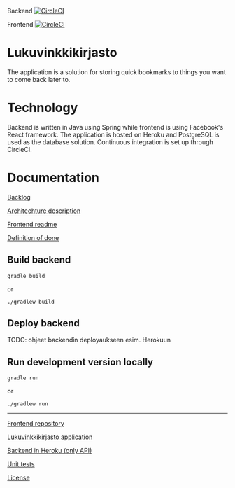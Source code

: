 Backend [![CircleCI](https://circleci.com/gh/CodemonkeysOhtu/lukuvinkkikirjasto.svg?style=svg)](https://circleci.com/gh/CodemonkeysOhtu/lukuvinkkikirjasto)

Frontend [![CircleCI](https://circleci.com/gh/CodemonkeysOhtu/lukuvinkkikirjasto-frontend.svg?style=svg)](https://circleci.com/gh/CodemonkeysOhtu/lukuvinkkikirjasto-frontend)


# Lukuvinkkikirjasto

The application is a solution for storing quick bookmarks to things you want to come back later to. 

# Technology
Backend is written in Java using Spring while frontend is using Facebook's React framework. The application is hosted on Heroku and PostgreSQL is used as the database solution.
Continuous integration is set up through CircleCI. 

# Documentation

[Backlog](https://docs.google.com/spreadsheets/d/1tENnlKtYbCaMsuIFtkuLRumiq6fCyp-DeZCgLi0Ofms/edit#gid=1)

<!--- 
[Instruction manual]()

[Specification]()
-->

[Architechture description](/documentation/architecture.md)

[Frontend readme](https://github.com/CodemonkeysOhtu/lukuvinkkikirjasto-frontend/blob/master/README.md)

[Definition of done](/documentation/DOD.md)


## Build backend

```gradle build```

or

```./gradlew build```

## Deploy backend

TODO: ohjeet backendin deployaukseen esim. Herokuun

## Run development version locally

```gradle run```

or

```./gradlew run```

---------------------------
[Frontend repository](https://github.com/CodemonkeysOhtu/lukuvinkkikirjasto-frontend)

[Lukuvinkkikirjasto application](https://lukuvinkkikirjasto.netlify.com/)

[Backend in Heroku (only API)](https://lukuvinkkikirjasto-ohtu.herokuapp.com/)

[Unit tests](/documentation/tests/junit_test_summary.png)

[License](LICENSE)
